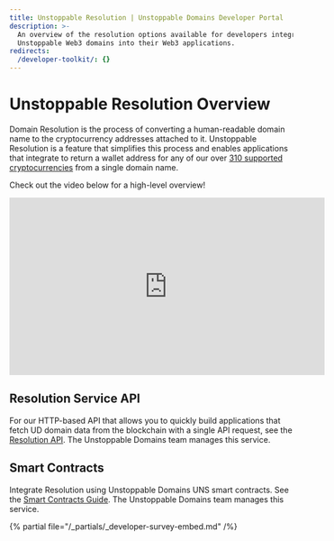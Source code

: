 ```yaml
---
title: Unstoppable Resolution | Unstoppable Domains Developer Portal
description: >-
  An overview of the resolution options available for developers integrating
  Unstoppable Web3 domains into their Web3 applications.
redirects:
  /developer-toolkit/: {}
---
```


# Unstoppable Resolution Overview

Domain Resolution is the process of converting a human-readable domain name to the cryptocurrency addresses attached to it. Unstoppable Resolution is a feature that simplifies this process and enables applications that integrate to return a wallet address for any of our over [310 supported cryptocurrencies](https://unstoppabledomains.freshdesk.com/support/solutions/articles/48001185621-supported-cryptocurrencies) from a single domain name.

Check out the video below for a high-level overview!

<div class="video-container">
<iframe width="560" height="315" src="https://www.youtube.com/embed/vQLQ36lWH8Y" title="Tutorial: Introduction To Unstoppable Domains Resolution" frameborder="0" allow="accelerometer; autoplay; clipboard-write; encrypted-media; gyroscope; picture-in-picture" allowfullscreen></iframe>
</div>


## Resolution Service API

For our HTTP-based API that allows you to quickly build applications that fetch UD domain data from the blockchain with a single API request, see the [Resolution API](/openapi/resolution/openapi.yaml). The Unstoppable Domains team manages this service.

## Smart Contracts

Integrate Resolution using Unstoppable Domains UNS smart contracts. See the [Smart Contracts Guide](../smart-contracts/quick-start/resolve-domains.md). The Unstoppable Domains team manages this service.

{% partial file="/_partials/_developer-survey-embed.md" /%}
